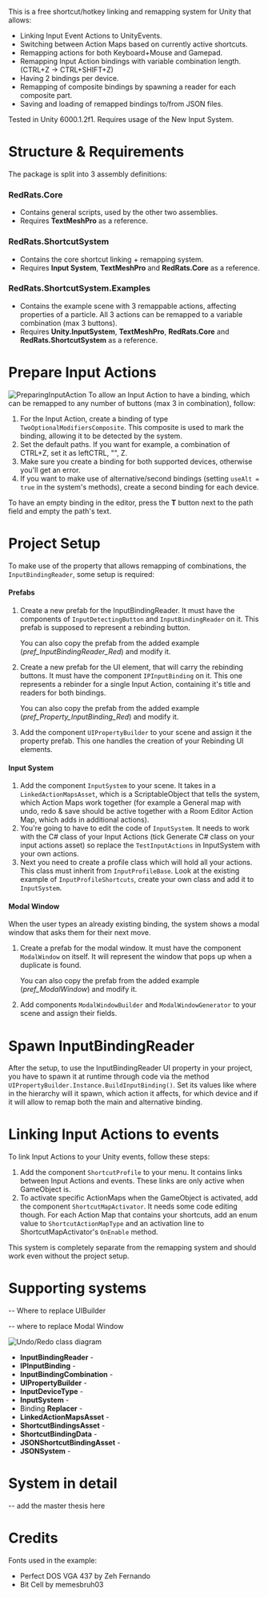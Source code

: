 
This is a free shortcut/hotkey linking and remapping system for Unity that allows:

- Linking Input Event Actions to UnityEvents.
- Switching between Action Maps based on currently active shortcuts.
- Remapping actions for both Keyboard+Mouse and Gamepad.
- Remapping Input Action bindings with variable combination length. (CTRL+Z -> CTRL+SHIFT+Z)
- Having 2 bindings per device.
- Remapping of composite bindings by spawning a reader for each composite part.
- Saving and loading of remapped bindings to/from JSON files.

Tested in Unity 6000.1.2f1. Requires usage of the New Input System.

# Structure & Requirements
The package is split into 3 assembly definitions:

### **RedRats.Core**
- Contains general scripts, used by the other two assemblies.
- Requires **TextMeshPro** as a reference.

### **RedRats.ShortcutSystem**
- Contains the core shortcut linking + remapping system.
- Requires **Input System**, **TextMeshPro** and **RedRats.Core** as a reference.

### **RedRats.ShortcutSystem.Examples**
- Contains the example scene with 3 remappable actions, affecting properties of a particle. All 3 actions can be remapped to a variable combination (max 3 buttons).
- Requires **Unity.InputSystem**, **TextMeshPro**, **RedRats.Core** and **RedRats.ShortcutSystem** as a reference.

# Prepare Input Actions 
![PreparingInputAction](Images/InpuActionPreparation.jpg)
To allow an Input Action to have a binding, which can be remapped to any number of buttons (max 3 in combination), follow:

1. For the Input Action, create a binding of type `TwoOptionalModifiersComposite`. This composite is used to mark the binding, allowing it to be detected by the system.
2. Set the default paths. If you want for example, a combination of CTRL+Z, set it as leftCTRL, "", Z.
3. Make sure you create a binding for both supported devices, otherwise you'll get an error.
4. If you want to make use of alternative/second bindings (setting `useAlt = true` in the system's methods), create a second binding for each device.

To have an empty binding in the editor, press the **T** button next to the path field and empty the path's text.

# Project Setup
To make use of the property that allows remapping of combinations, the `InputBindingReader`, some setup is required:

#### Prefabs
1. Create a new prefab for the InputBindingReader. It must have the components of `InputDetectingButton` and `InputBindingReader` on it. This prefab is supposed to represent a rebinding button.
    
    You can also copy the prefab from the added example (_pref_InputBindingReader_Red_) and modify it.
2. Create a new prefab for the UI element, that will carry the rebinding buttons. It must have the component `IPInputBinding` on it. This one represents a rebinder for a single Input Action, containing it's title and readers for both bindings.

   You can also copy the prefab from the added example (_pref_Property_InputBinding_Red_) and modify it.
3. Add the component `UIPropertyBuilder` to your scene and assign it the property prefab. This one handles the creation of your Rebinding UI elements.

#### Input System
1. Add the component `InputSystem` to your scene. It takes in a `LinkedActionMapsAsset`, which is a ScriptableObject that tells the system, which Action Maps work together (for example a General map with undo, redo & save should be active together with a Room Editor Action Map, which adds in additional actions).
2. You're going to have to edit the code of `InputSystem`. It needs to work with the C# class of your Input Actions (tick Generate C# class on your input actions asset) so replace the `TestInputActions` in InputSystem with your own actions.
3. Next you need to create a profile class which will hold all your actions. This class must inherit from `InputProfileBase`. Look at the existing example of `InputProfileShortcuts`, create your own class and add it to `InputSystem`.

#### Modal Window
When the user types an already existing binding, the system shows a modal window that asks them for their next move. 

1. Create a prefab for the modal window. It must have the component `ModalWindow` on itself. It will represent the window that pops up when a duplicate is found.

   You can also copy the prefab from the added example (_pref_ModalWindow_) and modify it.
2. Add components `ModalWindowBuilder` and `ModalWindowGenerator` to your scene and assign their fields.

# Spawn InputBindingReader
After the setup, to use the InputBindingReader UI property in your project, you have to spawn it at runtime through code via the method `UIPropertyBuilder.Instance.BuildInputBinding()`.
Set its values like where in the hierarchy will it spawn, which action it affects, for which device and if it will allow to remap both the main and alternative binding.

# Linking Input Actions to events
To link Input Actions to your Unity events, follow these steps:

1. Add the component `ShortcutProfile` to your menu. It contains links between Input Actions and events. These links are only active when GameObject is.
2. To activate specific ActionMaps when the GameObject is activated, add the component `ShortcutMapActivator`. It needs some code editing though. For each Action Map that contains your shortcuts, add an enum value to `ShortcutActionMapType` and an activation line to ShortcutMapActivator's `OnEnable` method.

This system is completely separate from the remapping system and should work even without the project setup.

# Supporting systems

-- Where to replace UIBuilder

-- where to replace Modal Window

![Undo/Redo class diagram](Images/Shortcut_rebinding_system_class_diagram.jpg)
- **InputBindingReader** - 
- **IPInputBinding** - 
- **InputBindingCombination** - 
- **UIPropertyBuilder** - 
- **InputDeviceType** -
- **InputSystem** - 
- Binding **Replacer** -
- **LinkedActionMapsAsset** -
- **ShortcutBindingsAsset** -
- **ShortcutBindingData** -
- **JSONShortcutBindingAsset** -
- **JSONSystem** -

# System in detail
-- add the master thesis here

# Credits
Fonts used in the example:

- Perfect DOS VGA 437 by Zeh Fernando
- Bit Cell by memesbruh03